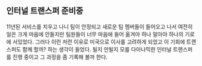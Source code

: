 ## 인터널 트랜스퍼 준비중 

11년된 서비스를 치우고 나니 팀이 안정되고 새로운 팀 멤버들이 들어오고 나서 여전히 일은 크게 마음에 안들지만 팀원들이 너무 마음에 들어 옮겨야 하나 말아야 하나의 기로에 서있었다. 그러다 이런 저런 이유로 미국으로 이사를 고려하게 되었고 이 기회에 트랜스퍼도 함께 할까? 하는 생각이 들었다. 될지 안될지 모를 다이나믹한 인터널 트랜스퍼를 진행 중이고 그 과정을 좀 기록해 볼까 한다. 
